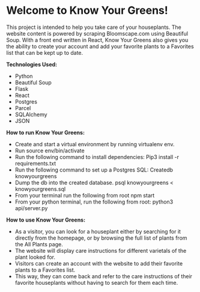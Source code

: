 
# Welcome to Know Your Greens!
This project is intended to help you take care of your houseplants.
The website content is powered by scraping Bloomscape.com using Beautiful Soup. With a front end written in React, Know Your Greens also gives you the ability to create your account and add your favorite plants to a 
Favorites list that can be kept up to date.

**Technologies Used:**
- Python
- Beautiful Soup
- Flask
- React
- Postgres
- Parcel 
- SQLAlchemy
- JSON

**How to run Know Your Greens:**

- Create and start a virtual environment by running virtualenv env.
- Run source env/bin/activate
- Run the following command to install dependencies:
Pip3 install -r requirements.txt
- Run the following command to set up a Postgres SQL: 
Createdb knowyourgreens
- Dump the db into the created database. 
psql knowyourgreens < knowyourgreens.sql
- From your terminal run the following from root
npm start
- From your python terminal, run the following from root:
python3 api/server.py


**How to use Know Your Greens:**

- As a visitor, you can look for a houseplant either by searching for it directly from the homepage, or by browsing the full list of plants from the All Plants page.
- The website will display care instructions for different varietals of the plant looked for.
- Visitors can create an account with the website to add their favorite plants to a Favorites list.
- This way, they can come back and refer to the care instructions of their favorite houseplants without having to search for them each time.
